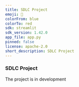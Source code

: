 ```yaml
---
title: SDLC Project
emoji: 🐨
colorFrom: blue
colorTo: red
sdk: streamlit
sdk_version: 1.42.0
app_file: app.py
pinned: false
license: apache-2.0
short_description: SDLC Project
---
```


### SDLC Project

The project is in development

